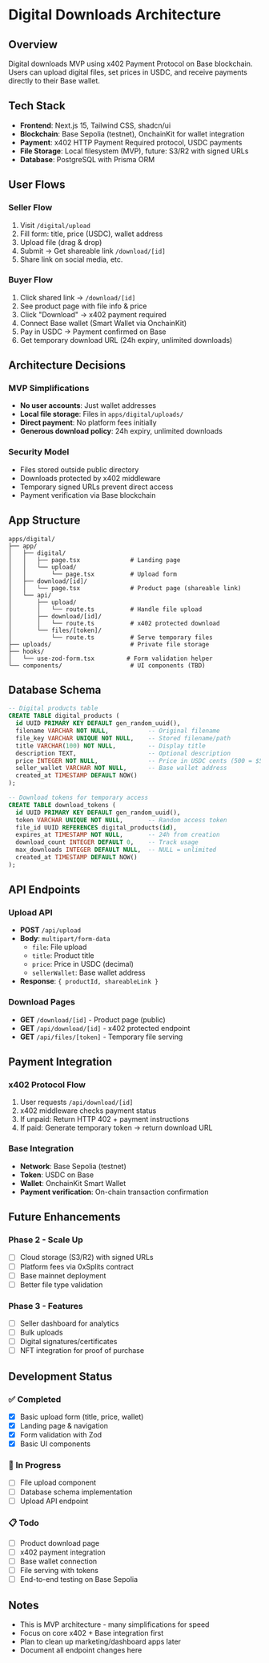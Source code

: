 # Digital Downloads Architecture

## Overview

Digital downloads MVP using x402 Payment Protocol on Base blockchain. Users can upload digital files, set prices in USDC, and receive payments directly to their Base wallet.

## Tech Stack

- **Frontend**: Next.js 15, Tailwind CSS, shadcn/ui
- **Blockchain**: Base Sepolia (testnet), OnchainKit for wallet integration
- **Payment**: x402 HTTP Payment Required protocol, USDC payments
- **File Storage**: Local filesystem (MVP), future: S3/R2 with signed URLs
- **Database**: PostgreSQL with Prisma ORM

## User Flows

### Seller Flow
1. Visit `/digital/upload`
2. Fill form: title, price (USDC), wallet address
3. Upload file (drag & drop)
4. Submit → Get shareable link `/download/[id]`
5. Share link on social media, etc.

### Buyer Flow
1. Click shared link → `/download/[id]`
2. See product page with file info & price
3. Click "Download" → x402 payment required
4. Connect Base wallet (Smart Wallet via OnchainKit)
5. Pay in USDC → Payment confirmed on Base
6. Get temporary download URL (24h expiry, unlimited downloads)

## Architecture Decisions

### MVP Simplifications
- **No user accounts**: Just wallet addresses
- **Local file storage**: Files in `apps/digital/uploads/`
- **Direct payment**: No platform fees initially
- **Generous download policy**: 24h expiry, unlimited downloads

### Security Model
- Files stored outside public directory
- Downloads protected by x402 middleware
- Temporary signed URLs prevent direct access
- Payment verification via Base blockchain

## App Structure

```
apps/digital/
├── app/
│   ├── digital/
│   │   ├── page.tsx              # Landing page
│   │   └── upload/
│   │       └── page.tsx          # Upload form
│   ├── download/[id]/
│   │   └── page.tsx              # Product page (shareable link)
│   └── api/
│       ├── upload/
│       │   └── route.ts          # Handle file upload
│       ├── download/[id]/
│       │   └── route.ts          # x402 protected download
│       └── files/[token]/
│           └── route.ts          # Serve temporary files
├── uploads/                      # Private file storage
├── hooks/
│   └── use-zod-form.tsx         # Form validation helper
└── components/                   # UI components (TBD)
```

## Database Schema

```sql
-- Digital products table
CREATE TABLE digital_products (
  id UUID PRIMARY KEY DEFAULT gen_random_uuid(),
  filename VARCHAR NOT NULL,           -- Original filename
  file_key VARCHAR UNIQUE NOT NULL,    -- Stored filename/path
  title VARCHAR(100) NOT NULL,         -- Display title
  description TEXT,                    -- Optional description
  price INTEGER NOT NULL,              -- Price in USDC cents (500 = $5.00)
  seller_wallet VARCHAR NOT NULL,      -- Base wallet address
  created_at TIMESTAMP DEFAULT NOW()
);

-- Download tokens for temporary access
CREATE TABLE download_tokens (
  id UUID PRIMARY KEY DEFAULT gen_random_uuid(),
  token VARCHAR UNIQUE NOT NULL,       -- Random access token
  file_id UUID REFERENCES digital_products(id),
  expires_at TIMESTAMP NOT NULL,       -- 24h from creation
  download_count INTEGER DEFAULT 0,    -- Track usage
  max_downloads INTEGER DEFAULT NULL,  -- NULL = unlimited
  created_at TIMESTAMP DEFAULT NOW()
);
```

## API Endpoints

### Upload API
- **POST** `/api/upload`
- **Body**: `multipart/form-data`
  - `file`: File upload
  - `title`: Product title
  - `price`: Price in USDC (decimal)
  - `sellerWallet`: Base wallet address
- **Response**: `{ productId, shareableLink }`

### Download Pages
- **GET** `/download/[id]` - Product page (public)
- **GET** `/api/download/[id]` - x402 protected endpoint
- **GET** `/api/files/[token]` - Temporary file serving

## Payment Integration

### x402 Protocol Flow
1. User requests `/api/download/[id]`
2. x402 middleware checks payment status
3. If unpaid: Return HTTP 402 + payment instructions
4. If paid: Generate temporary token → return download URL

### Base Integration
- **Network**: Base Sepolia (testnet)
- **Token**: USDC on Base
- **Wallet**: OnchainKit Smart Wallet
- **Payment verification**: On-chain transaction confirmation

## Future Enhancements

### Phase 2 - Scale Up
- [ ] Cloud storage (S3/R2) with signed URLs
- [ ] Platform fees via 0xSplits contract
- [ ] Base mainnet deployment
- [ ] Better file type validation

### Phase 3 - Features
- [ ] Seller dashboard for analytics
- [ ] Bulk uploads
- [ ] Digital signatures/certificates
- [ ] NFT integration for proof of purchase

## Development Status

### ✅ Completed
- [x] Basic upload form (title, price, wallet)
- [x] Landing page & navigation
- [x] Form validation with Zod
- [x] Basic UI components

### 🚧 In Progress
- [ ] File upload component
- [ ] Database schema implementation
- [ ] Upload API endpoint

### 📋 Todo
- [ ] Product download page
- [ ] x402 payment integration
- [ ] Base wallet connection
- [ ] File serving with tokens
- [ ] End-to-end testing on Base Sepolia

## Notes

- This is MVP architecture - many simplifications for speed
- Focus on core x402 + Base integration first
- Plan to clean up marketing/dashboard apps later
- Document all endpoint changes here
